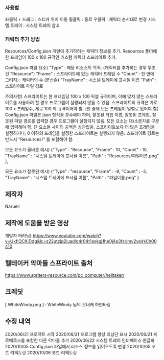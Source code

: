 ### 사용법 ###
좌클릭 + 드래그 : 스티커 위치 이동
휠클릭 : 종료
우클릭 : 캐릭터 순서대로 변경
시스템 트레이 : 시스템 트레이 참고


### 캐릭터 추가 방법 ###
Resources/Config.json 파일에 추가하려는 캐릭터 정보를 추가.
Resources 폴더에 한 프레임이 100 x 100 규격인 커스텀 캐릭터 스프라이트 추가.

Config.json 파일 요소)
"Type" : 해당 리소스의 목적. (캐릭터를 추가하는 경우 무조건 "Resource")
"Frame" : 스프라이트에 있는 캐릭터 프레임 수
"Count" : 한 번에 그려지는 캐릭터의 수 (분신술)
"TrayName" : 시스템 트레이에 표시될 이름
"Path" : 스프라이트 파일 경로

주의사항)
스프라이트는 한 프레임당 100 x 100 픽셀 규격이며, 이에 맞지 않는 스프라이트를 사용하려 할 경우 프로그램이 실행되지 않을 수 있음.
스프라이트의 규격은 가로 100 x 프레임수, 세로 100 의 규격이어야 함. (한 줄에 모든 프레임이 일렬로 있어야 함)
Config.json 파일은 json 형식을 준수해야 하며, 잘못된 타입 이름, 잘못된 프레임, 잘못된 파일 경로를 입력할 경우 프로그램이 실행되지 않음.
모든 요소는 대/소문자를 구분해 입력해야 함.
단 요소들 사이의 공백은 상관없음.
스프라이트보다 더 많은 프레임을 설정하거나, 0 이하의 프레임을 설정한 스프라이트는 실행되지 않음.
스프라이트 경로는 반드시 "Resources/" 를 포함해야 함.

모든 요소가 올바른 예시)
{"Type" : "Resource", "Frame" : 10, "Count" :  10, "TrayName" : "시스템 트레이에 표시될 이름", "Path" : "Resources/파일이름.png" },

모든 요소가 잘못된 예시)
{"Type" : "resource", "Frame" : -9, "Count" :  -3, "TrayName" : "시스템 트레이에 표시될 이름", "Path" : "파일이름.png" }


## 제작자 ##
Naruell


## 제작에 도움을 받은 영상 ##
개발자 라라님)
https://www.youtube.com/watch?v=UkflQCKjDdg&lc=z22utzjp2luadlo4r04t1aokgj1he0j4p3fsrjmv2yeirk0h00410


## 헬테이커 악마들 스프라이트 출처 ##
https://www.spriters-resource.com/pc_computer/helltaker/


## 크레딧 ##
[ WhiteWindy.png ] : WhiteWindy 님의 오너캐 하얀바람


## 수정 내역 ##
2020/06/21 프로젝트 시작
2020/06/21 프로그램 항상 최상단 표시
2020/06/21 케르베로스를 포함한 다른 악마들 추가
2020/06/22 시스템 트레이 인터페이스 한글화
2020/10/05 Config.json 파일에서 리소스 정보를 읽어오도록 변경
2020/10/05 코드 리팩토링
2020/10/06 코드 리팩토링
